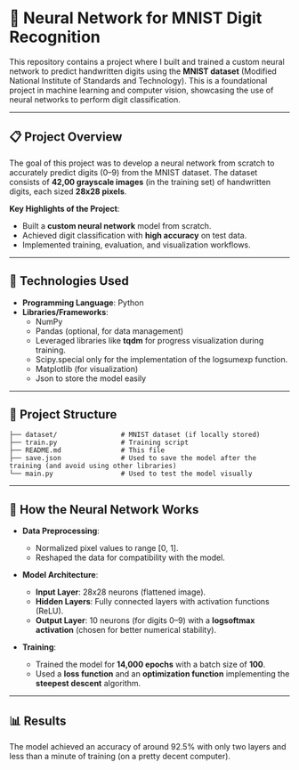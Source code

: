 # 🧠 Neural Network for MNIST Digit Recognition  

This repository contains a project where I built and trained a custom neural network to predict handwritten digits using the **MNIST dataset** (Modified National Institute of Standards and Technology). This is a foundational project in machine learning and computer vision, showcasing the use of neural networks to perform digit classification.

---

## 📋 **Project Overview**

The goal of this project was to develop a neural network from scratch to accurately predict digits (0–9) from the MNIST dataset. The dataset consists of **42,00 grayscale images** (in the training set) of handwritten digits, each sized **28x28 pixels**.  

**Key Highlights of the Project**:  
- Built a **custom neural network** model from scratch.  
- Achieved digit classification with **high accuracy** on test data.  
- Implemented training, evaluation, and visualization workflows.  

---

## 🚀 **Technologies Used**

- **Programming Language**: Python  
- **Libraries/Frameworks**:  
    - NumPy
    - Pandas (optional, for data management) 
    - Leveraged libraries like **tqdm** for progress visualization during training.  
    - Scipy.special only for the implementation of the logsumexp function.   
    - Matplotlib (for visualization)
    - Json to store the model easily
     

---

## 📂 **Project Structure**

```plaintext
├── dataset/                # MNIST dataset (if locally stored)
├── train.py                # Training script
├── README.md               # This file
├── save.json               # Used to save the model after the training (and avoid using other libraries)
└── main.py                 # Used to test the model visually
````
---

## 🧩 **How the Neural Network Works**

- **Data Preprocessing**:  
  - Normalized pixel values to range [0, 1].  
  - Reshaped the data for compatibility with the model.  

- **Model Architecture**:  
  - **Input Layer**: 28x28 neurons (flattened image).  
  - **Hidden Layers**: Fully connected layers with activation functions (ReLU).  
  - **Output Layer**: 10 neurons (for digits 0–9) with a **logsoftmax activation** (chosen for better numerical stability).  

- **Training**:  
  - Trained the model for **14,000 epochs** with a batch size of **100**.  
  - Used a **loss function** and an **optimization function** implementing the **steepest descent** algorithm.
 
---

## 📊 **Results**
The model achieved an accuracy of around 92.5% with only two layers and less than a minute of training (on a pretty decent computer).

